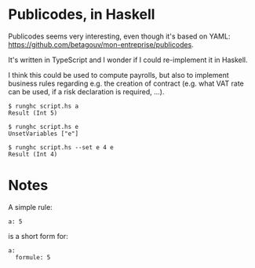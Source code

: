 # Publicodes, in Haskell

Publicodes seems very interesting, even though it's based on YAML:
https://github.com/betagouv/mon-entreprise/publicodes.

It's written in TypeScript and I wonder if I could re-implement it in Haskell.

I think this could be used to compute payrolls, but also to implement business
rules regarding e.g. the creation of contract (e.g. what VAT rate can be used,
if a risk declaration is required, ...).

```
$ runghc script.hs a
Result (Int 5)

$ runghc script.hs e
UnsetVariables ["e"]

$ runghc script.hs --set e 4 e
Result (Int 4)
```


# Notes

A simple rule:

```
a: 5
```

is a short form for:

```
a:
  formule: 5
```

